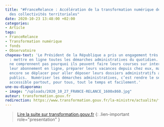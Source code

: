 ```yaml
---
title: "#FranceRelance : Accélération de la transformation numérique de l’État et
  des collectivités territoriales"
date: 2020-10-23 13:48:00 +02:00
categories:
- Article
tags:
- FranceRelance
- Transformation numérique
- fonds
- Observatoire
chapeau-text: 'Le Président de la République a pris un engagement très clair en 2017
  : mettre en ligne toutes les démarches administratives du quotidien.  Car les Français
  ne comprennent pas pourquoi ils peuvent faire leurs courses sur internet, payer
  leur abonnement en ligne, préparer leurs vacances depuis chez eux, mais doivent
  encore se déplacer pour aller déposer leurs dossiers administratifs auprès des services
  publics.  Numériser les démarches administratives, c’est rendre le service public
  accessible partout, pour tous, tout le temps et facilement.'
une-ou-diaporama:
- image: "/uploads/2020_10_27_FRANCE-RELANCE_1600x860.jpg"
auteur: transformation.gouv.fr
redirection: https://www.transformation.gouv.fr/la-ministre/actualite/francerelance-acceleration-de-la-transformation-numerique-de-letat-et-des
---
```


> [Lire la suite sur transformation.gouv.fr](https://www.transformation.gouv.fr/la-ministre/actualite/francerelance-acceleration-de-la-transformation-numerique-de-letat-et-des)
{: .lien-important role="presentation" }
